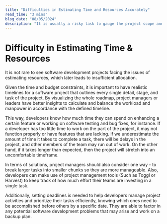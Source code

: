 ```yaml
---
title: "Difficulties in Estimating Time and Resources Accurately"
read_time: "3 mins"
blog_date: "08/05/2024"
description: "It is usually a risky task to gauge the project scope and allocate resources accordingly. If not done properly, project delays and budget overruns are inevitable."
---
```


# Difficulty in Estimating Time & Resources

It is not rare to see software development projects facing the issues of estimating resources, which later leads to insufficient allocation.

Given the time and budget constraints, it is important to have realistic timelines for a software project that outlines every single detail, stage, and task of the project. By visualizing the whole roadmap, project managers or leaders have better insights to calculate and balance the workload and manpower in accordance with the defined timeline.

This way, developers know how much time they can spend on enhancing a certain feature or working on software testing and bug fixes, for instance. If a developer has too little time to work on the part of the project, it may not function properly or have features that are lacking. If we underestimate the amount of time it takes to complete a task, there will be delays in the project, and other members of the team may run out of work. On the other hand, if it takes longer than expected, then the project will stretch into an uncomfortable timeframe.

In terms of solutions, project managers should also consider one way - to break larger tasks into smaller chunks so they are more manageable. Also, developers can make use of project management tools (Such as Toggl or Harvest) to keep track of how much effort their teams are investing in a single task.

Additionally, setting deadlines is needed to help developers manage project activities and prioritize their tasks efficiently, knowing which ones need to be accomplished before others by a specific date. They are able to factor in any potential software development problems that may arise and work on a backup plan.
